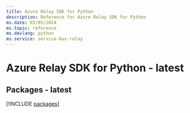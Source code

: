 ```yaml
---
title: Azure Relay SDK for Python
description: Reference for Azure Relay SDK for Python
ms.date: 03/05/2024
ms.topic: reference
ms.devlang: python
ms.service: service-bus-relay
---
```

# Azure Relay SDK for Python - latest
## Packages - latest
[!INCLUDE [packages](relay-index.md)]